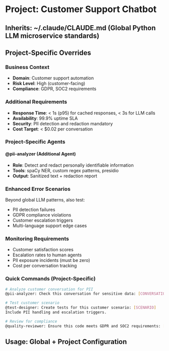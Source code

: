 # Project: Customer Support Chatbot

## Inherits: ~/.claude/CLAUDE.md (Global Python LLM microservice standards)

## Project-Specific Overrides

### Business Context
- **Domain**: Customer support automation
- **Risk Level**: High (customer-facing)
- **Compliance**: GDPR, SOC2 requirements

### Additional Requirements
- **Response Time**: < 1s (p95) for cached responses, < 3s for LLM calls
- **Availability**: 99.9% uptime SLA
- **Security**: PII detection and redaction mandatory
- **Cost Target**: < $0.02 per conversation

### Project-Specific Agents

#### @pii-analyzer (Additional Agent)
- **Role**: Detect and redact personally identifiable information
- **Tools**: spaCy NER, custom regex patterns, presidio
- **Output**: Sanitized text + redaction report

### Enhanced Error Scenarios
Beyond global LLM patterns, also test:
- PII detection failures
- GDPR compliance violations  
- Customer escalation triggers
- Multi-language support edge cases

### Monitoring Requirements
- Customer satisfaction scores
- Escalation rates to human agents
- PII exposure incidents (must be zero)
- Cost per conversation tracking

### Quick Commands (Project-Specific)
```bash
# Analyze customer conversation for PII
@pii-analyzer: Check this conversation for sensitive data: [CONVERSATION]

# Test customer scenario
@test-designer: Create tests for this customer scenario: [SCENARIO]
Include PII handling and escalation triggers.

# Review for compliance
@quality-reviewer: Ensure this code meets GDPR and SOC2 requirements: [CODE]
```

## Usage: Global + Project Configuration